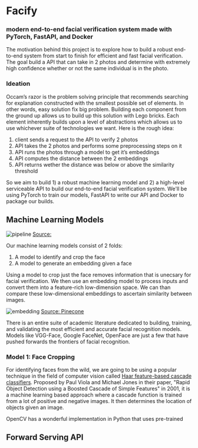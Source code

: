 # Facify

### **modern end-to-end facial verification system made with PyTorch, FastAPI, and Docker**

The motivation behind this project is to explore how to build a robust end-to-end system from start to finish for efficient and fast facial verification. The goal build a API that can take in 2 photos and determine with extremely high confidence whether or not the same individual is in the photo. 

### Ideation

Occam’s razor is the problem solving principle that recommends searching for explanation constructed with the smallest possible set of elements. In other words, easy solution fix big problem. Building each component from the ground up allows us to build up this solution with Lego bricks. Each element inherently builds upon a level of abstractions which allows us to use whichever suite of technologies we want. Here is the rough idea:

1. client sends a request to the API to verify 2 photos
2. API takes the 2 photos and performs some preprocessing steps on it
3. API runs the photos through a model to get it’s embeddings
4. API computes the distance between the 2 embeddings
5. API returns wether the distance was below or above the similarity threshold

So we aim to build 1) a robust machine learning model and 2) a high-level serviceable API to build our end-to-end facial verification system. We'll be using PyTorch to train our models, FastAPI to write our API and Docker to package our builds.

## Machine Learning Models

![pipeline](https://www.researchgate.net/publication/344375713/figure/fig2/AS:939581314723840@1601025050284/An-overview-of-the-proposed-face-recognition-pipeline.png)
[Source:](https://www.researchgate.net/figure/An-overview-of-the-proposed-face-recognition-pipeline_fig2_344375713)

Our machine learning models consist of 2 folds:

1. A model to identify and crop the face
2. A model to generate an embedding given a face

Using a model to crop just the face removes information that is unecsary for facial verification. We then use an embedding model to process inputs and convert them into a feature-rich low-dimension space. We can than compare these low-dimensional embeddings to ascertain similarity between images.

![embedding](https://www.pinecone.io/images/vector_embeddings.jpg)
[Source: Pinecone](https://www.pinecone.io/learn/vector-embeddings/)

There is an entire suite of academic literature dedicated to building, training, and validating the most efficient and accurate facial recognition models. Models like VGG-Face, Google FaceNet, OpenFace are just a few that have pushed forwards the frontiers of facial recognition.

### Model 1: Face Cropping

For identifying faces from the wild, we are going to be using a popular technique in the field of computer vision called [Haar feature-based cascade classifiers](https://docs.opencv.org/3.4/db/d28/tutorial_cascade_classifier.html). Proposed by Paul Viola and Michael Jones in their paper, "Rapid Object Detection using a Boosted Cascade of Simple Features" in 2001, it is a machine learning based approach where a cascade function is trained from a lot of positive and negative images. It then determines the location of objects given an image.

OpenCV has a wonderful implementation in Python that uses pre-trained 

## Forward Serving API